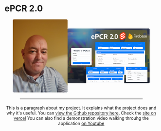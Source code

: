 # ePCR 2.0
<div style="text-align: center;">
  <div style="display: flex; justify-content: center; align-items: center; gap: 30px margin-bottom: 20px;">
    <img src="IMAGE1.jpg" width="180" style="border-radius: 4px;">
    <img src="epcr2.0.png" width="270" style="border-radius: 4px;">
  </div>

  <hr style="width: 80%; margin: 20px auto; border-top: 1px solid #ccc;">
  
  <div style="max-width: 700px margin: 0 auto;">
    <p>
      This is a paragraph about my project. It explains what the project does and why it's useful.
      You can <a href=" " target="_blank">view the Github repository here</a>,
      Check the <a href=" " target="_blank">site on vercel</a>
      You can also find a demonstration video walking throuhg the application <a href=" " target="_blank">on Youtube</a>
    </p>
  </div>
</div>
